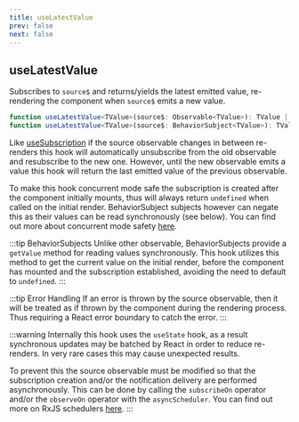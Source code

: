 ```yaml
---
title: useLatestValue
prev: false
next: false
---
```


## useLatestValue

Subscribes to `source$` and returns/yields the latest emitted value, re-rendering the component when `source$` emits a new value.

```ts
function useLatestValue<TValue>(source$: Observable<TValue>): TValue | undefined;
function useLatestValue<TValue>(source$: BehaviorSubject<TValue>): TValue;
```

Like [useSubscription](/api/hooks/use-subscription) if the source observable changes in between re-renders this hook will automatically unsubscribe from the old observable and resubscribe to the new one. However, until the new observable emits a value this hook will return the last emitted value of the previous observable.

To make this hook concurrent mode safe the subscription is created after the component initially mounts, thus will always return `undefined` when called on the initial render. BehaviorSubject subjects however can negate this as their values can be read synchronously (see below). You can find out more about concurrent mode safety [here](/guide/core-concepts#concurrent-mode-safety).

:::tip BehaviorSubjects
Unlike other observable, BehaviorSubjects provide a `getValue` method for reading values synchronously. This hook utilizes this method to get the current value on the initial render, before the component has mounted and the subscription established, avoiding the need to default to `undefined`.
:::

:::tip Error Handling
If an error is thrown by the source observable, then it will be treated as if thrown by the component during the rendering process. Thus requiring a React error boundary to catch the error.
:::

:::warning
Internally this hook uses the `useState` hook, as a result synchronous updates may be batched by React in order to reduce re-renders. In very rare cases this may cause unexpected results.

To prevent this the source observable must be modified so that the subscription creation and/or the notification delivery are performed asynchronously. This can be done by calling the `subscribeOn` operator and/or the `observeOn` operator with the `asyncScheduler`. You can find out more on RxJS schedulers [here](https://rxjs.dev/guide/scheduler).
:::
